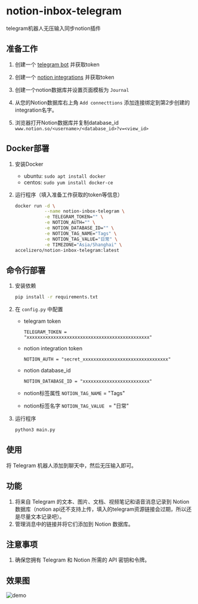 # notion-inbox-telegram
telegram机器人无压输入同步notion插件

## 准备工作

1. 创建一个 [telegram bot](https://t.me/botfather) 并获取token

2. 创建一个 [notion integrations](https://www.notion.com/my-integrations) 并获取token

3. 创建一个notion数据库并设置页面模板为 `Journal`

4. 从您的Notion数据库右上角 `Add connecttions` 添加连接绑定到第2步创建的integration名字。

5. 浏览器打开Notion数据库并复制database_id `www.notion.so/<username>/<database_id>?v=<view_id>`

## Docker部署

1. 安装Docker

    - ubuntu: `sudo apt install docker`
    - centos: `sudo yum install docker-ce`

2. 运行程序（填入准备工作获取的token等信息）

    ``` bash
    docker run -d \
               --name notion-inbox-telegram \
               -e TELEGRAM_TOKEN="" \
               -e NOTION_AUTH="" \
               -e NOTION_DATABASE_ID="" \
               -e NOTION_TAG_NAME="Tags" \
               -e NOTION_TAG_VALUE="日常" \
               -e TIMEZONE="Asia/Shanghai" \
    accelizero/notion-inbox-telegram:latest
    ```

## 命令行部署

1. 安装依赖

    ``` bash
    pip install -r requirements.txt
    ```

2. 在 `config.py` 中配置

    - telegram token

       `TELEGRAM_TOKEN = "xxxxxxxxxxxxxxxxxxxxxxxxxxxxxxxxxxxxxxxxxxxxxx"`

    - notion integration token

       `NOTION_AUTH = "secret_xxxxxxxxxxxxxxxxxxxxxxxxxxxxxxxx"`

    - notion database_id
  
       `NOTION_DATABASE_ID = "xxxxxxxxxxxxxxxxxxxxxxxxx"`

   - notion标签属性
       `NOTION_TAG_NAME` = "Tags"

   - notion标签名字
       `NOTION_TAG_VALUE ` = "日常"

3. 运行程序

    ``` bash
    python3 main.py
    ```

## 使用

将 Telegram 机器人添加到聊天中，然后无压输入即可。

## 功能

1. 将来自 Telegram 的文本、图片、文档、视频笔记和语音消息记录到 Notion 数据库（notion api还不支持上传，填入的telegram资源链接会过期，所以还是尽量文本记录吧）。
2. 管理消息中的链接并将它们添加到 Notion 数据库。

## 注意事项

1. 确保您拥有 Telegram 和 Notion 所需的 API 密钥和令牌。

## 效果图
![demo](https://raw.githubusercontent.com/accelizero/notion-inbox-telegram-plugin/master/show.png)
